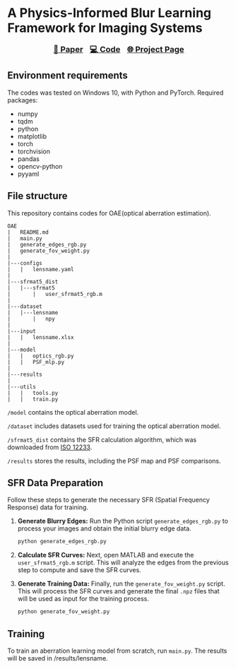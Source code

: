 # **A Physics-Informed Blur Learning Framework for Imaging Systems**
<p align="center" style="font-size:18px;">
  <a href="https://arxiv.org/abs/2502.11382"><b>📜 Paper</b></a> &nbsp;  
  <a href="https://github.com/OpenImagingLab/PSF-Estimation"><b>💻 Code</b></a> &nbsp;  
  <a href="https://openimaginglab.github.io/PSF-Estimation/"><b>🌐 Project Page</b></a>
</p>



[//]: # (Liqun Chen, Yuyao Hu, Jiewen Nie, Tianfan Xue and Jinwei Gu)

## Environment requirements
The codes was tested on Windows 10, with Python and PyTorch. Required packages:
- numpy  
- tqdm
- python
- matplotlib
- torch
- torchvision
- pandas
- opencv-python
- pyyaml

## File structure
This repository contains codes for OAE(optical aberration estimation).
```
OAE
|   README.md
|   main.py
|   generate_edges_rgb.py
|   generate_fov_weight.py
|
|---configs
|   |   lensname.yaml
|
|---sfrmat5_dist
|   |---sfrmat5
|       |   user_sfrmat5_rgb.m
|
|---dataset 
|   |---lensname
|       |   npy
| 
|---input 
|   |   lensname.xlsx
| 
|---model 
|   |   optics_rgb.py
|   |   PSF_mlp.py
| 
|---results 
|
|---utils 
|   |   tools.py
|   |   train.py
```
`/model` contains the optical aberration model.

`/dataset` includes datasets used for training the optical aberration model.

`/sfrmat5_dist` contains the SFR calculation algorithm, which was downloaded from [ISO 12233](https://www.imaging.org/site/IST/Standards/Digital_Camera_Resolution_Tools/IST/Standards/Digital_Camera_Resolution_Tools.aspx#msw.).

`/results` stores the results, including the PSF map and PSF comparisons.

## SFR Data Preparation

Follow these steps to generate the necessary SFR (Spatial Frequency Response) data for training.

1.  **Generate Blurry Edges:**
    Run the Python script `generate_edges_rgb.py` to process your images and obtain the initial blurry edge data.
    ```bash
    python generate_edges_rgb.py
    ```

2.  **Calculate SFR Curves:**
    Next, open MATLAB and execute the `user_sfrmat5_rgb.m` script. This will analyze the edges from the previous step to compute and save the SFR curves.

3.  **Generate Training Data:**
    Finally, run the `generate_fov_weight.py` script. This will process the SFR curves and generate the final `.npz` files that will be used as input for the training process.
    ```bash
    python generate_fov_weight.py
    ```

## Training
To train an aberration learning model from scratch, run `main.py`. The results will be saved in /results/lensname.